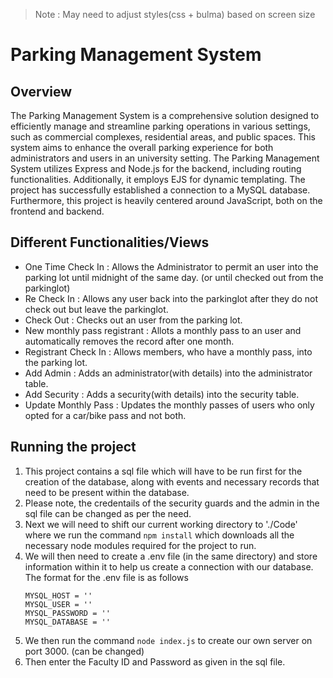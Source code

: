 > Note : May need to adjust styles(css + bulma) based on screen size


# Parking Management System

## Overview
The Parking Management System is a comprehensive solution designed to efficiently manage and streamline parking operations in various settings, 
such as commercial complexes, residential areas, and public spaces. This system aims to enhance the overall parking experience for both administrators and users in an university setting.
The Parking Management System utilizes Express and Node.js for the backend, including routing functionalities. Additionally, it employs EJS for dynamic templating. The project has successfully 
established a connection to a MySQL database. Furthermore, this project is heavily centered around JavaScript, both on the frontend and backend.

## Different Functionalities/Views
- One Time Check In : Allows the Administrator to permit an user into the parking lot until midnight of the same day. (or until checked out from the parkinglot)
- Re Check In : Allows any user back into the parkinglot after they do not check out but leave the parkinglot.
- Check Out : Checks out an user from the parking lot.
- New monthly pass registrant : Allots a monthly pass to an user and automatically removes the record after one month.
- Registrant Check In : Allows members, who have a monthly pass, into the parking lot.
- Add Admin : Adds an administrator(with details) into the administrator table.
- Add Security : Adds a security(with details) into the security table.
- Update Monthly Pass : Updates the monthly passes of users who only opted for a car/bike pass and not both.

## Running the project
1. This project contains a sql file which will have to be run first for the creation of the database, along with events and necessary records that need to be present within the database.
1. Please note, the credentails of the security guards and the admin in the sql file can be changed as per the need.
1. Next we will need to shift our current working directory to './Code' where we run the command ```npm install``` which downloads all the necessary node modules required for the project to run.
1. We will then need to create a .env file (in the same directory) and store information within it to help us create a connection with our database. The format for the .env file is as follows
   ```
   MYSQL_HOST = ''
   MYSQL_USER = ''
   MYSQL_PASSWORD = ''
   MYSQL_DATABASE = ''
   ```
1. We then run the command ```node index.js``` to create our own server on port 3000. (can be changed)
1. Then enter the Faculty ID and Password as given in the sql file.
